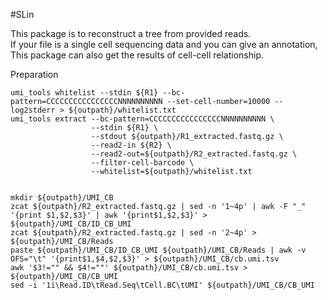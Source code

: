 #SLin

This package is to reconstruct a tree from provided reads. <br />
If your file is a single cell sequencing data and you can give an annotation, <br />
This package can also get the results of cell-cell relationship.<br />




Preparation

```
umi_tools whitelist --stdin ${R1} --bc-pattern=CCCCCCCCCCCCCCCCNNNNNNNNNN --set-cell-number=10000 --log2stderr > ${outpath}/whitelist.txt
umi_tools extract --bc-pattern=CCCCCCCCCCCCCCCCNNNNNNNNNN \
                  --stdin ${R1} \
                  --stdout ${outpath}/R1_extracted.fastq.gz \
                  --read2-in ${R2} \
                  --read2-out=${outpath}/R2_extracted.fastq.gz \
                  --filter-cell-barcode \
                  --whitelist=${outpath}/whitelist.txt


mkdir ${outpath}/UMI_CB
zcat ${outpath}/R2_extracted.fastq.gz | sed -n '1~4p' | awk -F "_" '{print $1,$2,$3}' | awk '{print$1,$2,$3}' > ${outpath}/UMI_CB/ID_CB_UMI
zcat ${outpath}/R2_extracted.fastq.gz | sed -n '2~4p' > ${outpath}/UMI_CB/Reads
paste ${outpath}/UMI_CB/ID_CB_UMI ${outpath}/UMI_CB/Reads | awk -v OFS="\t" '{print$1,$4,$2,$3}' > ${outpath}/UMI_CB/cb.umi.tsv
awk '$3!="" && $4!=""' ${outpath}/UMI_CB/cb.umi.tsv > ${outpath}/UMI_CB/CB_UMI
sed -i '1i\Read.ID\tRead.Seq\tCell.BC\tUMI' ${outpath}/UMI_CB/CB_UMI
```


